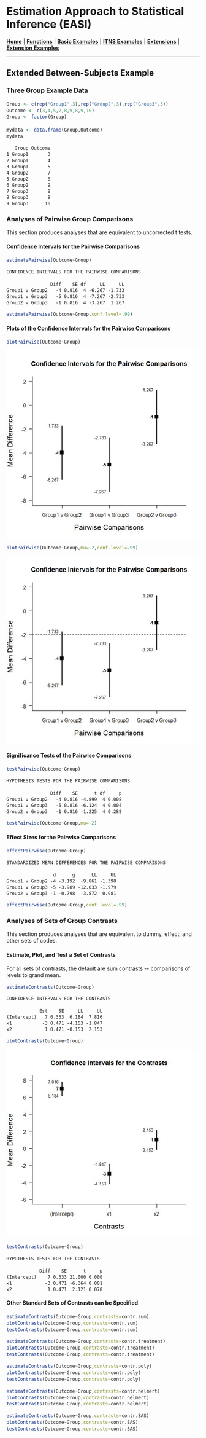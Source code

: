 # Estimation Approach to Statistical Inference (EASI)

[**Home**](https://github.com/cwendorf/EASI/) | 
[**Functions**](https://github.com/cwendorf/EASI/tree/master/A-Functions) | 
[**Basic Examples**](https://github.com/cwendorf/EASI/tree/master/B-BasicExamples) | 
[**ITNS Examples**](https://github.com/cwendorf/EASI/tree/master/C-ITNSExamples) | 
[**Extensions**](https://github.com/cwendorf/EASI/tree/master/D-Extensions) | 
[**Extension Examples**](https://github.com/cwendorf/EASI/tree/master/E-ExtensionExamples) 

---

## Extended Between-Subjects Example

### Three Group Example Data

```r
Group <- c(rep("Group1",3),rep("Group2",3),rep("Group3",3))
Outcome <- c(3,4,5,7,8,9,8,9,10)
Group <- factor(Group)

mydata <- data.frame(Group,Outcome)
mydata
```
```
   Group Outcome
1 Group1       3
2 Group1       4
3 Group1       5
4 Group2       7
5 Group2       8
6 Group2       9
7 Group3       8
8 Group3       9
9 Group3      10
```

### Analyses of Pairwise Group Comparisons

This section produces analyses that are equivalent to uncorrected t tests.

#### Confidence Intervals for the Pairwise Comparisons

```r
estimatePairwise(Outcome~Group)
```
```
CONFIDENCE INTERVALS FOR THE PAIRWISE COMPARISONS

                Diff    SE df     LL     UL
Group1 v Group2   -4 0.816  4 -6.267 -1.733
Group1 v Group3   -5 0.816  4 -7.267 -2.733
Group2 v Group3   -1 0.816  4 -3.267  1.267
```
```r
estimatePairwise(Outcome~Group,conf.level=.99)
```

#### Plots of the Confidence Intervals for the Pairwise Comparisons

```r
plotPairwise(Outcome~Group)
```
<kbd><img src="ExtendedBetweenSubjectsGraph1.jpg"></kbd>
```r
plotPairwise(Outcome~Group,mu=-2,conf.level=.99)
```
<kbd><img src="ExtendedBetweenSubjectsGraph2.jpg"></kbd>

#### Significance Tests of the Pairwise Comparisons

```r
testPairwise(Outcome~Group)
```
```
HYPOTHESIS TESTS FOR THE PAIRWISE COMPARISONS

                Diff    SE      t df     p
Group1 v Group2   -4 0.816 -4.899  4 0.008
Group1 v Group3   -5 0.816 -6.124  4 0.004
Group2 v Group3   -1 0.816 -1.225  4 0.288
```
```r
testPairwise(Outcome~Group,mu=-2)
```

#### Effect Sizes for the Pairwise Comparisons

```r
effectPairwise(Outcome~Group)
```
```
STANDARDIZED MEAN DIFFERENCES FOR THE PAIRWISE COMPARISONS

                 d      g      LL     UL
Group1 v Group2 -4 -3.192  -9.861 -1.398
Group1 v Group3 -5 -3.989 -12.033 -1.979
Group2 v Group3 -1 -0.798  -3.872  0.981
```
```r
effectPairwise(Outcome~Group,conf.level=.99)
```

### Analyses of Sets of Group Contrasts

This section produces analyses that are equivalent to dummy, effect, and other sets of codes.

#### Estimate, Plot, and Test a Set of Contrasts

For all sets of contrasts, the default are sum contrasts -- comparisons of levels to grand mean.

```r
estimateContrasts(Outcome~Group)
```
```
CONFIDENCE INTERVALS FOR THE CONTRASTS

            Est    SE     LL     UL
(Intercept)   7 0.333  6.184  7.816
x1           -3 0.471 -4.153 -1.847
x2            1 0.471 -0.153  2.153
```
```r
plotContrasts(Outcome~Group)
```
<kbd><img src="ExtendedBetweenSubjectsGraph3.jpg"></kbd>
```r
testContrasts(Outcome~Group)
```
```
HYPOTHESIS TESTS FOR THE CONTRASTS

            Diff    SE      t     p
(Intercept)    7 0.333 21.000 0.000
x1            -3 0.471 -6.364 0.001
x2             1 0.471  2.121 0.078
```

#### Other Standard Sets of Contrasts can be Specified

```r
estimateContrasts(Outcome~Group,contrasts=contr.sum)
plotContrasts(Outcome~Group,contrasts=contr.sum)
testContrasts(Outcome~Group,contrasts=contr.sum)
```
```r
estimateContrasts(Outcome~Group,contrasts=contr.treatment)
plotContrasts(Outcome~Group,contrasts=contr.treatment)
testContrasts(Outcome~Group,contrasts=contr.treatment)
```
```r
estimateContrasts(Outcome~Group,contrasts=contr.poly)
plotContrasts(Outcome~Group,contrasts=contr.poly)
testContrasts(Outcome~Group,contrasts=contr.poly)
```
```r
estimateContrasts(Outcome~Group,contrasts=contr.helmert)
plotContrasts(Outcome~Group,contrasts=contr.helmert)
testContrasts(Outcome~Group,contrasts=contr.helmert)
```
```r
estimateContrasts(Outcome~Group,contrasts=contr.SAS)
plotContrasts(Outcome~Group,contrasts=contr.SAS)
testContrasts(Outcome~Group,contrasts=contr.SAS)
```
